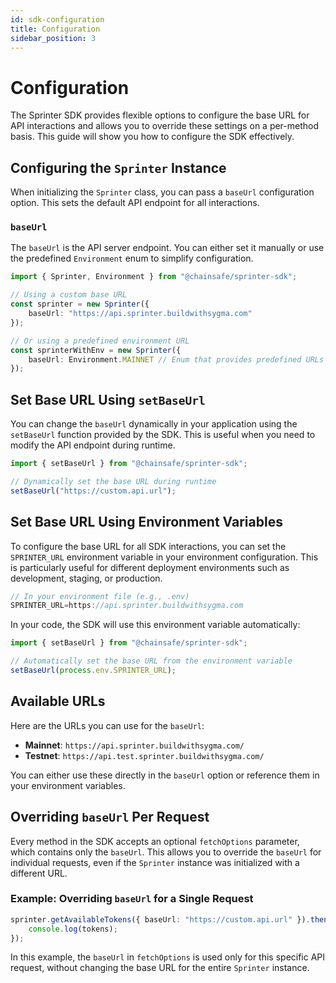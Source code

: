 ```yaml
---
id: sdk-configuration
title: Configuration
sidebar_position: 3
---
```


# Configuration

The Sprinter SDK provides flexible options to configure the base URL for API interactions and allows you to override these settings on a per-method basis. This guide will show you how to configure the SDK effectively.

## Configuring the `Sprinter` Instance

When initializing the `Sprinter` class, you can pass a `baseUrl` configuration option. This sets the default API endpoint for all interactions.

### `baseUrl`

The `baseUrl` is the API server endpoint. You can either set it manually or use the predefined `Environment` enum to simplify configuration.

```typescript
import { Sprinter, Environment } from "@chainsafe/sprinter-sdk";

// Using a custom base URL
const sprinter = new Sprinter({
	baseUrl: "https://api.sprinter.buildwithsygma.com"
});

// Or using a predefined environment URL
const sprinterWithEnv = new Sprinter({
	baseUrl: Environment.MAINNET // Enum that provides predefined URLs
});
```

## Set Base URL Using `setBaseUrl`

You can change the `baseUrl` dynamically in your application using the `setBaseUrl` function provided by the SDK. This is useful when you need to modify the API endpoint during runtime.

```typescript
import { setBaseUrl } from "@chainsafe/sprinter-sdk";

// Dynamically set the base URL during runtime
setBaseUrl("https://custom.api.url");
```

## Set Base URL Using Environment Variables

To configure the base URL for all SDK interactions, you can set the `SPRINTER_URL` environment variable in your environment configuration. This is particularly useful for different deployment environments such as development, staging, or production.

```typescript
// In your environment file (e.g., .env)
SPRINTER_URL=https://api.sprinter.buildwithsygma.com
```

In your code, the SDK will use this environment variable automatically:

```typescript
import { setBaseUrl } from "@chainsafe/sprinter-sdk";

// Automatically set the base URL from the environment variable
setBaseUrl(process.env.SPRINTER_URL);
```

## Available URLs

Here are the URLs you can use for the `baseUrl`:

- **Mainnet**: `https://api.sprinter.buildwithsygma.com/`
- **Testnet**: `https://api.test.sprinter.buildwithsygma.com/`

You can either use these directly in the `baseUrl` option or reference them in your environment variables.

## Overriding `baseUrl` Per Request

Every method in the SDK accepts an optional `fetchOptions` parameter, which contains only the `baseUrl`. This allows you to override the `baseUrl` for individual requests, even if the `Sprinter` instance was initialized with a different URL.

### Example: Overriding `baseUrl` for a Single Request

```typescript
sprinter.getAvailableTokens({ baseUrl: "https://custom.api.url" }).then((tokens) => {
	console.log(tokens);
});
```

In this example, the `baseUrl` in `fetchOptions` is used only for this specific API request, without changing the base URL for the entire `Sprinter` instance.
